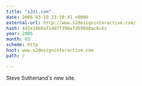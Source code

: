 ```yaml
---
title: "s2di.com"
date: 2006-03-19 23:50:41 +0000
external-url: http://www.s2designinteractive.com/
hash: 4d2e18b9af1dd7f396afd59080ac6c6c
year: 2006
month: 03
scheme: http
host: www.s2designinteractive.com
path: /

---
```


Steve Sutherland's new site.

